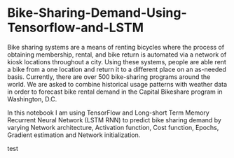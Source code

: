 # Bike-Sharing-Demand-Using-Tensorflow-and-LSTM

Bike sharing systems are a means of renting bicycles where the process of obtaining membership, rental, and bike return is automated via a network of kiosk locations throughout a city. Using these systems, people are able rent a bike from a one location and return it to a different place on an as-needed basis. Currently, there are over 500 bike-sharing programs around the world. We are asked to combine historical usage patterns with weather data in order to forecast bike rental demand in the Capital Bikeshare program in Washington, D.C.

In this notebook I am using TensorFlow and Long-short Term Memory Recurrent Neural Network (LSTM RNN) to predict bike sharing demand by varying Network architecture, Activation function, Cost function, Epochs, Gradient estimation and Network initialization.

test
